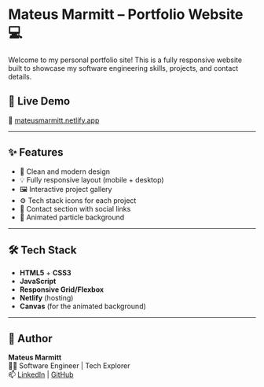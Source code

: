 # Mateus Marmitt – Portfolio Website 💻

Welcome to my personal portfolio site! This is a fully responsive website built to showcase my software engineering skills, projects, and contact details.

## 🚀 Live Demo

🔗 [mateusmarmitt.netlify.app](https://mateusmarmitt.netlify.app)

---

## ✨ Features

- 🎯 Clean and modern design
- 💡 Fully responsive layout (mobile + desktop)
- 🖼️ Interactive project gallery
- ⚙️ Tech stack icons for each project
- 💬 Contact section with social links
- 🌌 Animated particle background

---

## 🛠️ Tech Stack

- **HTML5** + **CSS3**
- **JavaScript**
- **Responsive Grid/Flexbox**
- **Netlify** (hosting)
- **Canvas** (for the animated background)

---

## 🧠 Author

**Mateus Marmitt**  
🧑‍💻 Software Engineer | Tech Explorer  
📫 [LinkedIn](https://www.linkedin.com/in/mateusmarmitt/) | [GitHub](https://github.com/Marmitt)

